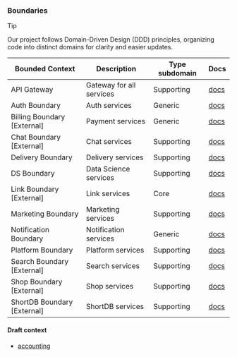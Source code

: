 ### Boundaries

> [!TIP]
>
> Our project follows Domain-Driven Design (DDD) principles, organizing code into distinct domains for clarity and easier updates.

| Bounded Context             | Description              | Type subdomain | Docs                                             |
|-----------------------------|--------------------------|----------------|--------------------------------------------------|
| API Gateway                 | Gateway for all services | Supporting     | [docs](./boundaries/api/README.md)               |
| Auth Boundary               | Auth services            | Generic        | [docs](https://github.com/shortlink-org/auth)    |
| Billing Boundary [External] | Payment services         | Generic        | [docs](https://github.com/shortlink-org/billing) |
| Chat Boundary [External]    | Chat services            | Supporting     | [docs](https://github.com/shortlink-org/chat)    |
| Delivery Boundary           | Delivery services        | Supporting     | [docs](./boundaries/delivery/README.md)          |
| DS Boundary                 | Data Science services    | Supporting     | [docs](./boundaries/ds/README.md)                |
| Link Boundary [External]    | Link services            | Core           | [docs](https://github.com/shortlink-org/link)    |
| Marketing Boundary          | Marketing services       | Supporting     | [docs](./boundaries/marketing/README.md)         |
| Notification Boundary       | Notification services    | Generic        | [docs](./boundaries/notification/README.md)      |
| Platform Boundary           | Platform services        | Supporting     | [docs](./boundaries/platform/README.md)          |
| Search Boundary [External]  | Search services          | Supporting     | [docs](https://github.com/shortlink-org/search)  |
| Shop Boundary [External]    | Shop services            | Supporting     | [docs](https://github.com/shortlink-org/shop)    |
| ShortDB Boundary [External] | ShortDB services         | Supporting     | [docs](https://github.com/shortlink-org/shortdb) |

#### Draft context
 
- [accounting](./draft/accounting)
